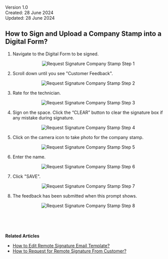 Version 1.0<br>
Created: 28 June 2024<br>
Updated: 28 June 2024<br>
## How to Sign and Upload a Company Stamp into a Digital Form?

1. Navigate to the Digital Form to be signed. 

   <p align="center">
      <img src="img/Request_Signature_Company_Stamp_Step_1.png" alt="Request Signature Company Stamp Step 1">
   </p>

2. Scroll down until you see "Customer Feedback".

   <p align="center">
      <img src="img/Request_Signature_Company_Stamp_Step_2.png" alt="Request Signature Company Stamp Step 2">
   </p>

3. Rate for the technician.

   <p align="center">
      <img src="img/Request_Signature_Company_Stamp_Step_3.png" alt="Request Signature Company Stamp Step 3">
   </p>

4. Sign on the space. Click the “CLEAR” button to clear the signature box if any mistake during signature.

    <p align="center">
      <img src="img/Request_Signature_Company_Stamp_Step_4.png" alt="Request Signature Company Stamp Step 4">
    </p>

5. Click on the camera icon to take photo for the company stamp.

    <p align="center">
      <img src="img/Request_Signature_Company_Stamp_Step_5.png" alt="Request Signature Company Stamp Step 5">
    </p>

6. Enter the name. 

    <p align="center">
      <img src="img/Request_Signature_Company_Stamp_Step_6.png" alt="Request Signature Company Stamp Step 6">
    </p>

7. Click "SAVE".

    <p align="center">
      <img src="img/Request_Signature_Company_Stamp_Step_7.png" alt="Request Signature Company Stamp Step 7">
    </p>

8. The feedback has been submitted when this prompt shows.

    <p align="center">
      <img src="img/Request_Signature_Company_Stamp_Step_8.png" alt="Request Signature Company Stamp Step 8">
    </p>
    <br><br><br>

**Related Articles**
- [How to Edit Remote Signature Email Template?](Edit_Remote_Signature_Email_Template.md)
- [How to Request for Remote Signature From Customer?](How_to_Get_Remote_Signature_From_Customer.md)
  
<!-- [Link Text](https://support.caction.com/Request_Signature_Company_Stamp.html) -->
